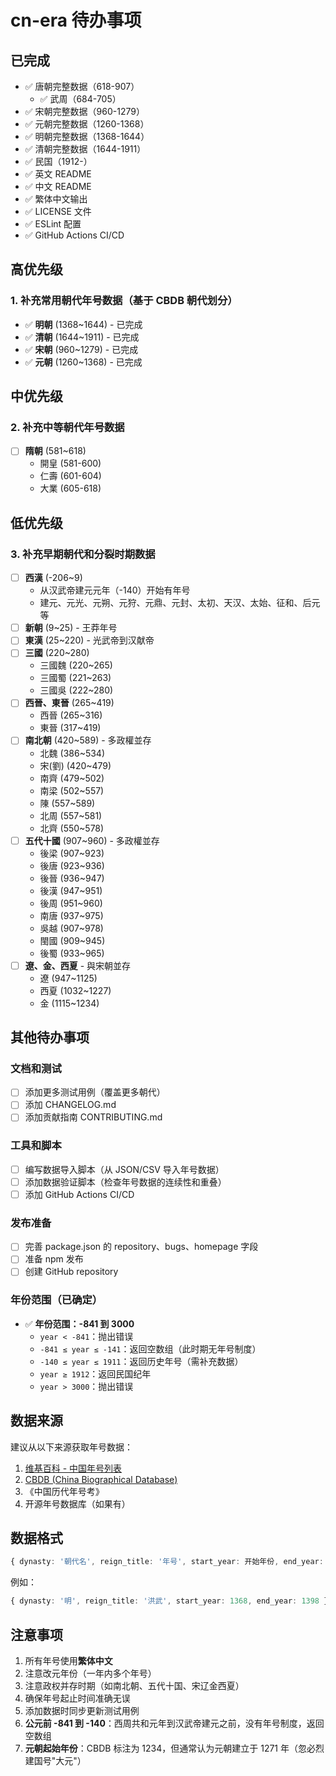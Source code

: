 # cn-era 待办事项

## 已完成
- ✅ 唐朝完整数据（618-907）
  - ✅ 武周（684-705）
- ✅ 宋朝完整数据（960-1279）
- ✅ 元朝完整数据（1260-1368）
- ✅ 明朝完整数据（1368-1644）
- ✅ 清朝完整数据（1644-1911）
- ✅ 民国（1912-）
- ✅ 英文 README
- ✅ 中文 README
- ✅ 繁体中文输出
- ✅ LICENSE 文件
- ✅ ESLint 配置
- ✅ GitHub Actions CI/CD

## 高优先级

### 1. 补充常用朝代年号数据（基于 CBDB 朝代划分）
- ✅ **明朝** (1368~1644) - 已完成
- ✅ **清朝** (1644~1911) - 已完成
- ✅ **宋朝** (960~1279) - 已完成
- ✅ **元朝** (1260~1368) - 已完成

## 中优先级

### 2. 补充中等朝代年号数据
- [ ] **隋朝** (581~618)
  - 開皇 (581-600)
  - 仁壽 (601-604)
  - 大業 (605-618)

## 低优先级

### 3. 补充早期朝代和分裂时期数据
- [ ] **西漢** (-206~9)
  - 从汉武帝建元元年（-140）开始有年号
  - 建元、元光、元朔、元狩、元鼎、元封、太初、天汉、太始、征和、后元等
- [ ] **新朝** (9~25) - 王莽年号
- [ ] **東漢** (25~220) - 光武帝到汉献帝
- [ ] **三國** (220~280)
  - 三國魏 (220~265)
  - 三國蜀 (221~263)
  - 三國吳 (222~280)
- [ ] **西晉、東晉** (265~419)
  - 西晉 (265~316)
  - 東晉 (317~419)
- [ ] **南北朝** (420~589) - 多政權並存
  - 北魏 (386~534)
  - 宋(劉) (420~479)
  - 南齊 (479~502)
  - 南梁 (502~557)
  - 陳 (557~589)
  - 北周 (557~581)
  - 北齊 (550~578)
- [ ] **五代十國** (907~960) - 多政權並存
  - 後梁 (907~923)
  - 後唐 (923~936)
  - 後晉 (936~947)
  - 後漢 (947~951)
  - 後周 (951~960)
  - 南唐 (937~975)
  - 吳越 (907~978)
  - 閩國 (909~945)
  - 後蜀 (933~965)
- [ ] **遼、金、西夏** - 與宋朝並存
  - 遼 (947~1125)
  - 西夏 (1032~1227)
  - 金 (1115~1234)

## 其他待办事项

### 文档和测试
- [ ] 添加更多测试用例（覆盖更多朝代）
- [ ] 添加 CHANGELOG.md
- [ ] 添加贡献指南 CONTRIBUTING.md

### 工具和脚本
- [ ] 编写数据导入脚本（从 JSON/CSV 导入年号数据）
- [ ] 添加数据验证脚本（检查年号数据的连续性和重叠）
- [ ] 添加 GitHub Actions CI/CD

### 发布准备
- [ ] 完善 package.json 的 repository、bugs、homepage 字段
- [ ] 准备 npm 发布
- [ ] 创建 GitHub repository

### 年份范围（已确定）
- ✅ **年份范围：-841 到 3000**
  - `year < -841`：抛出错误
  - `-841 ≤ year ≤ -141`：返回空数组（此时期无年号制度）
  - `-140 ≤ year ≤ 1911`：返回历史年号（需补充数据）
  - `year ≥ 1912`：返回民国纪年
  - `year > 3000`：抛出错误

## 数据来源

建议从以下来源获取年号数据：
1. [维基百科 - 中国年号列表](https://zh.wikipedia.org/wiki/中国年号列表)
2. [CBDB (China Biographical Database)](https://projects.iq.harvard.edu/cbdb)
3. 《中国历代年号考》
4. 开源年号数据库（如果有）

## 数据格式

```typescript
{ dynasty: '朝代名', reign_title: '年号', start_year: 开始年份, end_year: 结束年份 }
```

例如：
```typescript
{ dynasty: '明', reign_title: '洪武', start_year: 1368, end_year: 1398 }
```

## 注意事项

1. 所有年号使用**繁体中文**
2. 注意改元年份（一年内多个年号）
3. 注意政权并存时期（如南北朝、五代十国、宋辽金西夏）
4. 确保年号起止时间准确无误
5. 添加数据时同步更新测试用例
6. **公元前 -841 到 -140**：西周共和元年到汉武帝建元之前，没有年号制度，返回空数组
7. **元朝起始年份**：CBDB 标注为 1234，但通常认为元朝建立于 1271 年（忽必烈建国号"大元"）
